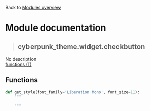 Back to [Modules overview](https://github.com/pyrustic/cyberpunk-theme/blob/master/docs/modules/README.md)
  
# Module documentation
>## cyberpunk\_theme.widget.checkbutton
No description
<br>
[functions (1)](https://github.com/pyrustic/cyberpunk-theme/blob/master/docs/modules/content/cyberpunk_theme.widget.checkbutton/functions.md)


## Functions
```python
def get_style(font_family='Liberation Mono', font_size=11):
    """
    
    """

```

